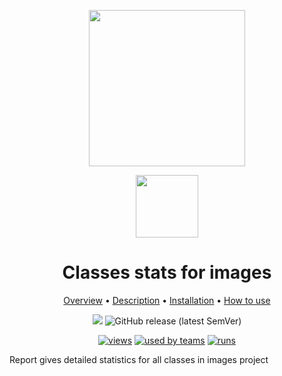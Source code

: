 <div align="center" markdown> 

<img src="https://i.imgur.com/UdBujFN.png" width="250" /> <br>

<img src="https://i.imgur.com/vhrUP20.png" width="100"/> 

# Classes stats for images  

<p align="center">

  <a href="#overview">Overview</a> •
  <a href="#description">Description</a> •
  <a href="#installation">Installation</a> •
  <a href="#how-to-use">How to use</a>
</p>

[![](https://img.shields.io/badge/slack-chat-green.svg?logo=slack)](https://supervise.ly/slack) 
![GitHub release (latest SemVer)](https://img.shields.io/github/v/release/supervisely-ecosystem/classes-stats-for-images)


[![views](https://dev.supervise.ly/public/api/v3/ecosystem.counters?repo=supervisely-ecosystem/classes-stats-for-images&counter=views)](https://supervise.ly)
[![used by teams](https://dev.supervise.ly/public/api/v3/ecosystem.counters?repo=supervisely-ecosystem/classes-stats-for-images&counter=runs&label=used%20by%20teams)](https://supervise.ly)
[![runs](https://dev.supervise.ly/public/api/v3/ecosystem.counters?repo=supervisely-ecosystem/classes-stats-for-images&counter=downloads&label=runs)](https://supervise.ly)

</div>

Report gives detailed statistics for all classes in images project
